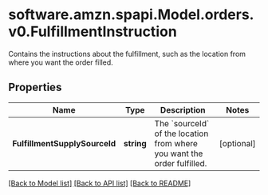 # software.amzn.spapi.Model.orders.v0.FulfillmentInstruction
Contains the instructions about the fulfillment, such as the location from where you want the order filled.

## Properties

Name | Type | Description | Notes
------------ | ------------- | ------------- | -------------
**FulfillmentSupplySourceId** | **string** | The &#x60;sourceId&#x60; of the location from where you want the order fulfilled. | [optional] 

[[Back to Model list]](../README.md#documentation-for-models) [[Back to API list]](../README.md#documentation-for-api-endpoints) [[Back to README]](../README.md)

